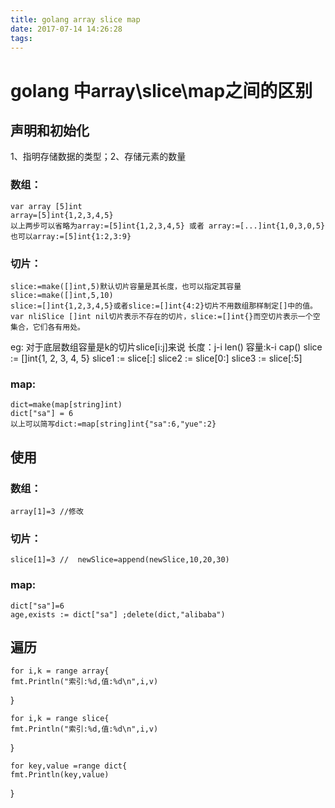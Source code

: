 ```yaml
---
title: golang array slice map
date: 2017-07-14 14:26:28
tags:
---
```

# golang 中array\slice\map之间的区别


## 声明和初始化
1、指明存储数据的类型；2、存储元素的数量
### 数组： 
	var array [5]int
	array=[5]int{1,2,3,4,5}
	以上两步可以省略为array:=[5]int{1,2,3,4,5} 或者 array:=[...]int{1,0,3,0,5} 也可以array:=[5]int{1:2,3:9}
### 切片：
	slice:=make([]int,5)默认切片容量是其长度，也可以指定其容量slice:=make([]int,5,10)
	slice:=[]int{1,2,3,4,5}或者slice:=[]int{4:2}切片不用数组那样制定[]中的值。
	var nliSlice []int nil切片表示不存在的切片，slice:=[]int{}而空切片表示一个空集合，它们各有用处。
eg:
对于底层数组容量是k的切片slice[i:j]来说
长度：j-i len()
容量:k-i  cap()
slice := []int{1, 2, 3, 4, 5}
slice1 := slice[:]
slice2 := slice[0:]
slice3 := slice[:5]
### map:
	dict=make(map[string]int)
	dict["sa"] = 6 
	以上可以简写dict:=map[string]int{"sa":6,"yue":2}
## 使用
### 数组：
	array[1]=3 //修改
### 切片：
	slice[1]=3 //  newSlice=append(newSlice,10,20,30)
### map:
	dict["sa"]=6 
	age,exists := dict["sa"] ;delete(dict,"alibaba")
## 遍历
	for i,k = range array{
	fmt.Println("索引:%d,值:%d\n",i,v)
}
	
	for i,k = range slice{
	fmt.Println("索引:%d,值:%d\n",i,v)
}

	for key,value =range dict{
	fmt.Println(key,value)
}
